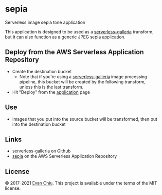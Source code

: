 # sepia

Serverless image sepia tone application

This application is designed to be used as a [serverless-galleria](https://github.com/evanchiu/serverless-galleria) transform, but it can also function as a generic JPEG sepia application.

## Deploy from the AWS Serverless Application Repository
* Create the destination bucket
  * Note that if you're using a [serverless-galleria](https://github.com/evanchiu/serverless-galleria) image processing pipeline, this bucket will be created by the following transform, unless this is the last transform.
* Hit "Deploy" from the [application](https://serverlessrepo.aws.amazon.com/#/applications/arn:aws:serverlessrepo:us-east-1:233054207705:applications~sepia) page

## Use
* Images that you put into the source bucket will be transformed, then put into the destination bucket

## Links
* [serverless-galleria](https://github.com/evanchiu/serverless-galleria) on Github
* [sepia](https://serverlessrepo.aws.amazon.com/#/applications/arn:aws:serverlessrepo:us-east-1:233054207705:applications~sepia) on the AWS Serverless Application Repository

## License
&copy; 2017-2021 [Evan Chiu](https://evanchiu.com). This project is available under the terms of the MIT license.
